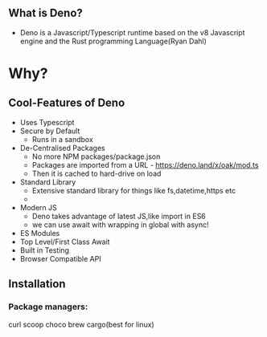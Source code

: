 ## What is Deno?

- Deno is a Javascript/Typescript runtime based on the v8 Javascript engine and the Rust programming Language(Ryan Dahl)

# Why?

## Cool-Features of Deno
- Uses Typescript
- Secure by Default
   - Runs in a sandbox  
- De-Centralised Packages
   - No more NPM packages/package.json
   - Packages are imported from a URL - https://deno.land/x/oak/mod.ts 
   - Then it is cached to hard-drive on load
- Standard Library
   - Extensive standard library for things like fs,datetime,https etc
   - 
- Modern JS
   - Deno takes advantage of latest JS,like import in ES6
   - we can use await with wrapping in global with async!
- ES Modules
- Top Level/First Class Await
- Built in Testing
- Browser Compatible API

## Installation
### Package managers:
curl
scoop
choco
brew
cargo(best for linux)